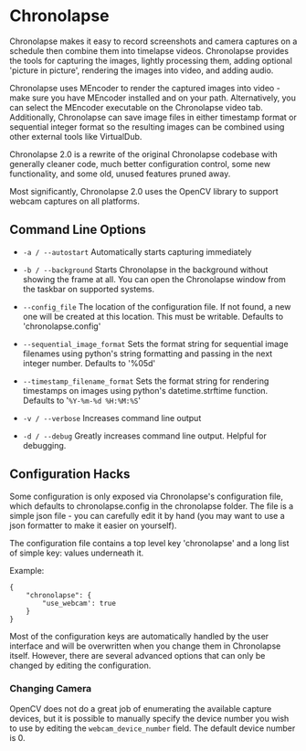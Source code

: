 # Chronolapse

Chronolapse makes it easy to record screenshots and camera captures on a schedule then combine them into timelapse videos. Chronolapse provides the tools for capturing the images, lightly processing them, adding optional 'picture in picture', rendering the images into video, and adding audio. 

Chronolapse uses MEncoder to render the captured images into video - make sure you have MEncoder installed and on your path. Alternatively, you can select the MEncoder executable on the Chronolapse video tab. Additionally, Chronolapse can save image files in either timestamp format or sequential integer format so the resulting images can be combined using other external tools like VirtualDub.

Chronolapse 2.0 is a rewrite of the original Chronolapse codebase with generally cleaner code, much better configuration control, some new functionality, and some old, unused features pruned away.

Most significantly, Chronolapse 2.0 uses the OpenCV library to support webcam captures on all platforms.

## Command Line Options

- `-a / --autostart`
    Automatically starts capturing immediately

- `-b / --background`
    Starts Chronolapse in the background without showing
    the frame at all. You can open the Chronolapse window
    from the taskbar on supported systems.

- `--config_file`
    The location of the configuration file. If not found, a new
    one will be created at this location. This must be writable.
    Defaults to 'chronolapse.config'

- `--sequential_image_format` 
    Sets the format string for sequential image filenames
    using python's string formatting and passing in the next
    integer number.
    Defaults to '%05d'

- `--timestamp_filename_format`
    Sets the format string for rendering timestamps on images
    using python's datetime.strftime function.
    Defaults to '`%Y-%m-%d %H:%M:%S`'

- `-v / --verbose`
    Increases command line output

- `-d / --debug`
    Greatly increases command line output. Helpful for debugging.


## Configuration Hacks

Some configuration is only exposed via Chronolapse's configuration file, which defaults to chronolapse.config in the chronolapse folder. The file is a simple json file - you can carefully edit it by hand (you may want to use a json formatter to make it easier on yourself).

The configuration file contains a top level key 'chronolapse' and a long list of simple key: values underneath it. 

Example:

```
{
    "chronolapse": {
        "use_webcam': true
    }
}
```

Most of the configuration keys are automatically handled by the
user interface and will be overwritten when you change them in
Chronolapse itself. However, there are several advanced options 
that can only be changed by editing the configuration.

### Changing Camera

OpenCV does not do a great job of enumerating the available 
capture devices, but it is possible to manually specify the
device number you wish to use by editing the
`webcam_device_number`
field. The default device number is 0.
